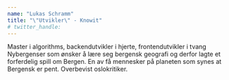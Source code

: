 ```yaml
---
name: "Lukas Schramm"
title: "\"Utvikler\" - Knowit"
# twitter_handle: 
---
```

Master i algorithms, backendutvikler i hjerte, frontendutvikler i tvang
Nybergenser som ønsker å lære seg bergensk geografi og derfor lagte et forferdelig spill om Bergen. En av få mennesker på planeten som synes at Bergensk er pent. Overbevist oslokritiker.
